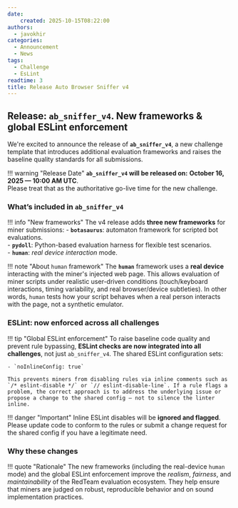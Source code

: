 ```yaml
---
date:
    created: 2025-10-15T08:22:00
authors:
  - javokhir
categories:
  - Announcement
  - News
tags:
  - Challenge
  - EsLint
readtime: 3
title: Release Auto Browser Sniffer v4
---
```


## Release: `ab_sniffer_v4`. New frameworks & global ESLint enforcement

We're excited to announce the release of **`ab_sniffer_v4`**, a new challenge template that introduces additional evaluation frameworks and raises the baseline quality standards for all submissions.

!!! warning "Release Date"
    **`ab_sniffer_v4` will be released on:** **October 16, 2025 — 10:00 AM UTC**.  
    Please treat that as the authoritative go-live time for the new challenge.

### What’s included in `ab_sniffer_v4`

!!! info "New frameworks"
    The v4 release adds **three new frameworks** for miner submissions:
    - **`botasaurus`**: automaton framework for scripted bot evaluations.  
    - **`pydoll`**: Python-based evaluation harness for flexible test scenarios.  
    - **`human`**: *real device interaction* mode.

!!! note "About `human` framework"
    The **`human`** framework uses a **real device** interacting with the miner's injected web page. This allows evaluation of miner scripts under realistic user-driven conditions (touch/keyboard interactions, timing variability, and real browser/device subtleties). In other words, `human` tests how your script behaves when a real person interacts with the page, not a synthetic emulator.
### ESLint: now enforced across all challenges

!!! tip "Global ESLint enforcement"
    To raise baseline code quality and prevent rule bypassing, **ESLint checks are now integrated into all challenges**, not just `ab_sniffer_v4`. The shared ESLint configuration sets:

    - `noInlineConfig: true`

    This prevents miners from disabling rules via inline comments such as `/* eslint-disable */` or `// eslint-disable-line`. If a rule flags a problem, the correct approach is to address the underlying issue or propose a change to the shared config — not to silence the linter inline.

!!! danger "Important"
    Inline ESLint disables will be **ignored and flagged**. Please update code to conform to the rules or submit a change request for the shared config if you have a legitimate need.

### Why these changes

!!! quote "Rationale"
    The new frameworks (including the real-device `human` mode) and the global ESLint enforcement improve the *realism*, *fairness*, and *maintainability* of the RedTeam evaluation ecosystem. They help ensure that miners are judged on robust, reproducible behavior and on sound implementation practices.
